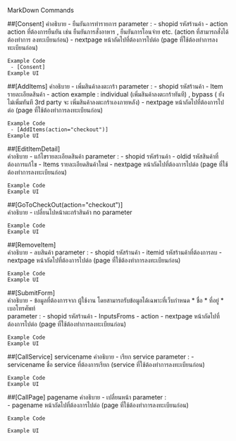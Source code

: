 MarkDown Commands

##[Consent]
    คำอธิบาย
     - ยืนยันการทำรายการ
    parameter	 :
     - shopid     รหัสร้านค้า
     - action     action ที่ต้องการยืนยัน  เช่น  ยืนยันการสั่งอาหาร , ยืนยันการโอนจ่าย etc. (action ที่สามารถสั่งได้ ต้องทำการ ลงทะเบียนก่อน)
     - nextpage   หน้าถัดไปที่ต้องการไปต่อ (page ที่ใช้ต้องทำการลงทะเบียนก่อน)

    Example Code
     - [Consent]
    Example UI

##[AddItems]
    คำอธิบาย
     - เพิ่มสินค้าลงตะกร้า
    parameter :
     - shopid   รหัสร้านค้า
     - Item     รายละเอียดสินค้า
     - action   example : individual (เพิ่มสินค้าลงตะกร้าทันที) ,  bypass ( ยังไม่เพิ่มทันที 3rd party จะ เพิ่มสินค้าลงตะกร้าเองภายหลัง)
     - nextpage หน้าถัดไปที่ต้องการไปต่อ (page ที่ใช้ต้องทำการลงทะเบียนก่อน)
    
    Example Code
     - [AddItems(action="checkout")]
    Example UI

##[EditItemDetail]   
    คำอธิบาย
     - แก้ไขรายละเอียดสินค้า 
    parameter :
   	 - shopid    รหัสร้านค้า
     - oldid     รหัสสินค้าที่ต้องการแก้ไข
     - Items     รายละเอียดสินค้าใหม่
     - nextpage  หน้าถัดไปที่ต้องการไปต่อ (page ที่ใช้ต้องทำการลงทะเบียนก่อน)

    Example Code  
    Example UI
##[GoToCheckOut(action="checkout")] 	
    คำอธิบาย
     - เปลี่ยนไปหน้าตะกร้าสินค้า
    no parameter

    Example Code  
    Example UI

##[RemoveItem]	
    คำอธิบาย
     - ลบสินค้า
    parameter  :
     - shopid    รหัสร้านค้า
     - itemid    รหัสร้านค้าที่ต้องการลบ
     - nextpage  หน้าถัดไปที่ต้องการไปต่อ (page ที่ใช้ต้องทำการลงทะเบียนก่อน)

    Example Code  
    Example UI

##[SubmitForm] 	
    คำอธิบาย
     - ข้อมูลที่ต้องการจาก ผู้ใช้งาน โดยสามารถรับข้อมูลได้เฉพาะที่เว็บกำหนด
      * ชื่อ
      * ที่อยู่
      * เบอโทรศัพท์  
    parameter :
     - shopid       รหัสร้านค้า
     - InputsFroms
     - action
     - nextpage     หน้าถัดไปที่ต้องการไปต่อ (page ที่ใช้ต้องทำการลงทะเบียนก่อน)
    

    Example Code  
    Example UI

##[CallService]  	servicename
    คำอธิบาย 
     - เรียก service
    parameter :
    - servicename   ชื่อ service ที่ต้องการเรียก  (service ที่ใช้ต้องทำการลงทะเบียนก่อน)

    Example Code  
    Example UI

##[CallPage] 	pagename
    คำอธิบาย
     - เปลี่ยนหน้า
    parameter :    
     - pagename     หน้าถัดไปที่ต้องการไปต่อ (page ที่ใช้ต้องทำการลงทะเบียนก่อน)

    Example Code 

    Example UI